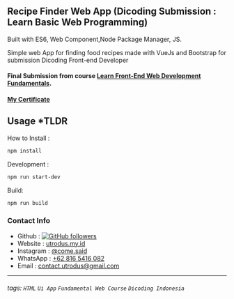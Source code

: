 ## Recipe Finder Web App (Dicoding Submission : Learn Basic Web Programming)
Built with ES6, Web Component,Node Package Manager, JS.

Simple web App for finding food recipes made with VueJs and Bootstrap for submission Dicoding Front-end Developer

#### Final Submission from course [Learn Front-End Web Development Fundamentals](https://www.dicoding.com/academies/163).
#### [My Certificate](https://www.dicoding.com/certificates/QGRX57M5RP0M) 

## Usage *TLDR

How to Install :

```bash
npm install
```
Development :

```bash
npm run start-dev
```

Build:

```bash
npm run build
```

### Contact Info
- Github : [![GitHub followers](https://img.shields.io/github/followers/utrodus.svg?style=social&label=Follow&maxAge=2592000)](https://github.com/utrodus?tab=followers) 
- Website : [utrodus.my.id](https://utrodus.my.id)
- Instagram : [@come.said](https://www.instagram.com/utrodus)
- WhatsApp : [+62 816 5416 082](https://wa.me/628165416082)
- Email : [contact.utrodus@gmail.com](mailto:contact.utrodus@gmail.com)

---

###### tags: `HTML` `Ui App` `Fundamental Web Course` `Dicoding Indonesia`

